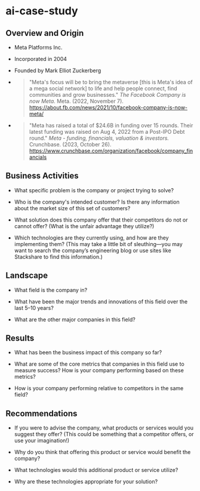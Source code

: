 # ai-case-study

## Overview and Origin

* Meta Platforms Inc.

* Incorporated in 2004

* Founded by Mark Elliot Zuckerberg

* > "Meta's focus will be to bring the metaverse [this is Meta's idea of a mega social network] to life and help people connect, find communities and grow businesses." 
*The Facebook Company is now Meta.* Meta. (2022, November 7). https://about.fb.com/news/2021/10/facebook-company-is-now-meta/

* > "Meta has raised a total of $24.6B in funding over 15 rounds. Their latest funding was raised on Aug 4, 2022 from a Post-IPO Debt round."
*Meta - funding, financials, valuation & investors.* Crunchbase. (2023, October 26). https://www.crunchbase.com/organization/facebook/company_financials

## Business Activities

* What specific problem is the company or project trying to solve?

* Who is the company's intended customer? Is there any information about the market size of this set of customers?

* What solution does this company offer that their competitors do not or cannot offer? (What is the unfair advantage they utilize?)

* Which technologies are they currently using, and how are they implementing them? (This may take a little bit of sleuthing&mdash;you may want to search the company’s engineering blog or use sites like Stackshare to find this information.)

## Landscape

* What field is the company in?

* What have been the major trends and innovations of this field over the last 5&ndash;10 years?

* What are the other major companies in this field?

## Results

* What has been the business impact of this company so far?

* What are some of the core metrics that companies in this field use to measure success? How is your company performing based on these metrics?

* How is your company performing relative to competitors in the same field?

## Recommendations

* If you were to advise the company, what products or services would you suggest they offer? (This could be something that a competitor offers, or use your imagination!)

* Why do you think that offering this product or service would benefit the company?

* What technologies would this additional product or service utilize?

* Why are these technologies appropriate for your solution?